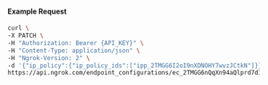 <!-- Code generated for API Clients. DO NOT EDIT. -->

#### Example Request

```bash
curl \
-X PATCH \
-H "Authorization: Bearer {API_KEY}" \
-H "Content-Type: application/json" \
-H "Ngrok-Version: 2" \
-d '{"ip_policy":{"ip_policy_ids":["ipp_2TMGG6I2oI9nXDNOHY7wvzJCtkN"]}}' \
https://api.ngrok.com/endpoint_configurations/ec_2TMGG6nQqXn94aQlprd7d1hiLOc
```
